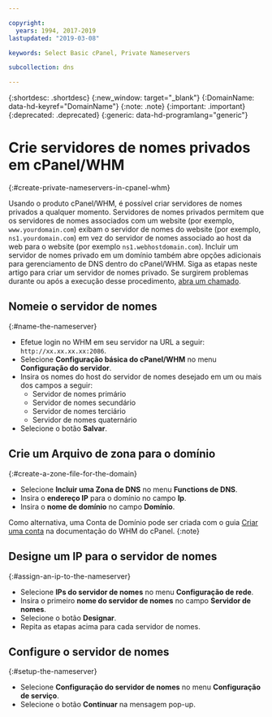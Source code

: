 ```yaml
---

copyright:
  years: 1994, 2017-2019
lastupdated: "2019-03-08"

keywords: Select Basic cPanel, Private Nameservers

subcollection: dns

---
```



{:shortdesc: .shortdesc}
{:new_window: target="_blank"}
{:DomainName: data-hd-keyref="DomainName"}
{:note: .note}
{:important: .important}
{:deprecated: .deprecated}
{:generic: data-hd-programlang="generic"}

# Crie servidores de nomes privados em cPanel/WHM
{:#create-private-nameservers-in-cpanel-whm}

Usando o produto cPanel/WHM, é possível criar servidores de nomes privados a qualquer momento. Servidores de nomes privados permitem que os servidores de nomes associados com um website (por exemplo, `www.yourdomain.com`) exibam o servidor de nomes do website (por exemplo, `ns1.yourdomain.com`) em vez do servidor de nomes associado ao host da web para o website (por exemplo `ns1.webhostdomain.com`). Incluir um servidor de nomes privado em um domínio também abre opções adicionais para gerenciamento de DNS dentro do cPanel/WHM. Siga as etapas neste artigo para criar um servidor de nomes privado. Se surgirem problemas durante ou após a execução desse procedimento, [abra um chamado](/docs/get-support?topic=get-support-getting-customer-support).

## Nomeie o servidor de nomes
{:#name-the-nameserver}

* Efetue login no WHM em seu servidor na URL a seguir: `http://xx.xx.xx.xx:2086`.
* Selecione **Configuração básica do cPanel/WHM** no menu **Configuração do servidor**.
* Insira os nomes do host do servidor de nomes desejado em um ou mais dos campos a seguir:
  * Servidor de nomes primário
  * Servidor de nomes secundário
  * Servidor de nomes terciário
  * Servidor de nomes quaternário
* Selecione o botão **Salvar**.

## Crie um Arquivo de zona para o domínio
{:#create-a-zone-file-for-the-domain}

* Selecione **Incluir uma Zona de DNS** no menu **Functions de DNS**.
* Insira o **endereço IP** para o domínio no campo **Ip**.
* Insira o **nome de domínio** no campo **Domínio**.

Como alternativa, uma Conta de Domínio pode ser criada com o guia [Criar uma conta](https://docs.cpanel.net/display/70Docs/Create+a+New+Account) na documentação do WHM do cPanel.
{:note}

## Designe um IP para o servidor de nomes
{:#assign-an-ip-to-the-nameserver}

* Selecione **IPs do servidor de nomes** no menu **Configuração de rede**.
* Insira o primeiro **nome do servidor de nomes** no campo **Servidor de nomes**.
* Selecione o botão **Designar**.
* Repita as etapas acima para cada servidor de nomes.

## Configure o servidor de nomes
{:#setup-the-nameserver}

* Selecione **Configuração do servidor de nomes** no menu **Configuração de serviço**.
* Selecione o botão **Continuar** na mensagem pop-up.
